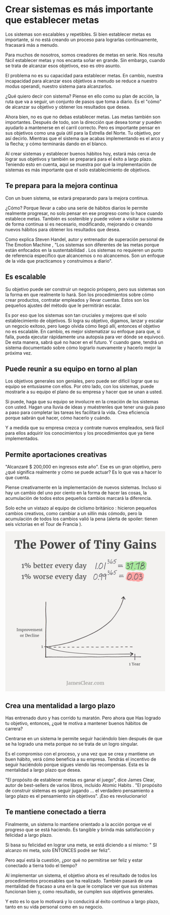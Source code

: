 # Crear sistemas es más importante que establecer metas
Los sistemas son escalables y repetibles. Si bien establecer metas es importante, si no está creando un proceso para lograrlas continuamente, fracasará más a menudo.

Para muchos de nosotros, somos creadores de metas en serie. Nos resulta fácil establecer metas y nos encanta soñar en grande. Sin embargo, cuando se trata de alcanzar esos objetivos, eso es otro asunto.

El problema no es su capacidad para establecer metas. En cambio, nuestra incapacidad para alcanzar esos objetivos a menudo se reduce a nuestro modus operandi, nuestro sistema para alcanzarlos.

¿Qué quiero decir con sistema? Piense en ello como su plan de acción, la ruta que va a seguir, un conjunto de pasos que toma a diario. Es el "cómo" de alcanzar su objetivo y obtener los resultados que desea.

Ahora bien, no es que no debas establecer metas. Las metas también son importantes. Después de todo, son la dirección que desea tomar y pueden ayudarlo a mantenerse en el carril correcto. Pero es importante pensar en sus objetivos como una guía útil para la Estrella del Norte. Tu objetivo, por así decirlo. Mientras que el sistema que acabas implementando es el arco y la flecha; y cómo terminarás dando en el blanco.

Al crear sistemas y establecer buenos hábitos hoy, estará más cerca de lograr sus objetivos y también se preparará para el éxito a largo plazo. Teniendo esto en cuenta, aquí se muestra por qué la implementación de sistemas es más importante que el solo establecimiento de objetivos.

## Te prepara para la mejora continua
Con un buen sistema, se estará preparando para la mejora continua.

¿Cómo? Porque llevar a cabo una serie de hábitos diarios le permite realmente progresar, no solo pensar en ese progreso como lo hace cuando establece metas. También es sostenible y puede volver a visitar su sistema de forma continua si es necesario, modificando, mejorando o creando nuevos hábitos para obtener los resultados que desea.

Como explica Steven Handel, autor y entrenador de superación personal de The Emotion Machine , "Los sistemas son diferentes de las metas porque están enfocados en la sustentabilidad . Los sistemas no requieren un punto de referencia específico que alcancemos o no alcancemos. Son un enfoque de la vida que practicamos y construimos a diario".

## Es escalable
Su objetivo puede ser construir un negocio próspero, pero sus sistemas son la forma en que realmente lo hará. Son los procedimientos sobre cómo crear productos, contratar empleados y llevar cuentas. Estos son los pequeños ajustes del método que le permitirán escalar.

Es por eso que los sistemas son tan cruciales y mejores que el solo establecimiento de objetivos. Si logra su objetivo, digamos, lanzar y escalar un negocio exitoso, pero luego olvida cómo llegó allí, entonces el objetivo no es escalable. En cambio, es mejor sistematizar su enfoque para que, si falla, pueda ejecutar rápidamente una autopsia para ver dónde se equivocó. De esta manera, sabrá qué no hacer en el futuro. Y cuando gane, tendrá un sistema documentado sobre cómo lograrlo nuevamente y hacerlo mejor la próxima vez.

## Puede reunir a su equipo en torno al plan
Los objetivos generales son geniales, pero puede ser difícil lograr que su equipo se entusiasme con ellos. Por otro lado, con los sistemas, puede mostrarle a su equipo el plano de su empresa y hacer que se unan a usted.

Si puede, haga que su equipo se involucre en la creación de los sistemas con usted. Hagan una lluvia de ideas y muéstrenles que tener una guía paso a paso para completar las tareas les facilitará la vida. Crea eficiencia porque sabrán qué hacer, cómo hacerlo y cuándo.

Y a medida que su empresa crezca y contrate nuevos empleados, será fácil para ellos adquirir los conocimientos y los procedimientos que ya tiene implementados.

## Permite aportaciones creativas
"Alcanzaré $ 200,000 en ingresos este año". Ese es un gran objetivo, pero ¿qué significa realmente y cómo se puede actuar? Es lo que vas a hacer lo que cuenta.

Piense creativamente en la implementación de nuevos sistemas. Incluso si hay un cambio del uno por ciento en la forma de hacer las cosas, la acumulación de todos estos pequeños cambios marcará la diferencia.

Solo eche un vistazo al equipo de ciclismo británico : hicieron pequeños cambios creativos, como cambiar a un sillín más cómodo, pero la acumulación de todos los cambios valió la pena (alerta de spoiler: tienen seis victorias en el Tour de Francia ).

![alt text](image.png)

## Crea una mentalidad a largo plazo
Has entrenado duro y has corrido tu maratón. Pero ahora que Has logrado tu objetivo, entonces, ¿qué te motiva a mantener buenos hábitos de carrera?

Centrarse en un sistema le permite seguir haciéndolo bien después de que se ha logrado una meta porque no se trata de un logro singular.

Es el compromiso con el proceso, y una vez que se crea y mantiene un buen hábito, verá cómo beneficia a su empresa. Tendrás el incentivo de seguir haciéndolo porque sigues viendo las recompensas. Esta es la mentalidad a largo plazo que desea.

"El propósito de establecer metas es ganar el juego", dice James Clear, autor de best-sellers de varios libros, incluido Atomic Habits . "El propósito de construir sistemas es seguir jugando ... el verdadero pensamiento a largo plazo es el pensamiento sin objetivos". ¡Eso es revolucionario!

## Te mantiene conectado a tierra
Finalmente, un sistema lo mantiene orientado a la acción porque ve el progreso que se está haciendo. Es tangible y brinda más satisfacción y felicidad a largo plazo.

Si basa su felicidad en lograr una meta, se está diciendo a sí mismo: " SI alcanzo mi meta, solo ENTONCES podré ser feliz".

Pero aquí está la cuestión, ¿por qué no permitirse ser feliz y estar conectado a tierra todo el tiempo?

Al implementar un sistema, el objetivo ahora es el resultado de todos los procedimientos procesables que ha realizado. También pasará de una mentalidad de fracaso a una en la que le complace ver que sus sistemas funcionan bien y, como resultado, se cumplen sus objetivos generales.

Y esto es lo que lo motivará y lo conducirá al éxito continuo a largo plazo, tanto en su vida personal como en su negocio.